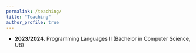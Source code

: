 ```yaml
---
permalink: /teaching/
title: "Teaching"
author_profile: true
---
```


- <b>2023/2024.</b> Programming Languages II (Bachelor in Computer Science, UB) 